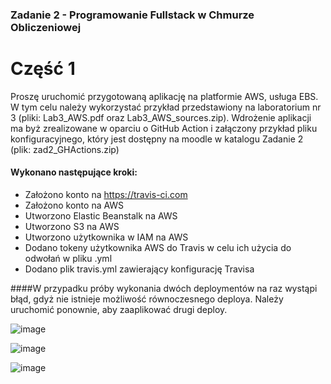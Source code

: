 ### Zadanie 2 - Programowanie Fullstack w Chmurze Obliczeniowej

# Część 1

Proszę uruchomić przygotowaną aplikację na platformie AWS, usługa EBS. W tym celu należy
wykorzystać przykład przedstawiony na laboratorium nr 3 (pliki: Lab3_AWS.pdf oraz
Lab3_AWS_sources.zip).
Wdrożenie aplikacji ma byż zrealizowane w oparciu o GitHub Action i załączony przykład pliku
konfiguracyjnego, który jest dostępny na moodle w katalogu Zadanie 2 (plik: zad2_GHActions.zip)

#### Wykonano następujące kroki:
- Założono konto na https://travis-ci.com
- Założono konto na AWS
- Utworzono Elastic Beanstalk na AWS
- Utworzono S3 na AWS
- Utworzono użytkownika w IAM na AWS
- Dodano tokeny użytkownika AWS do Travis w celu ich użycia do odwołań w pliku .yml
- Dodano plik travis.yml zawierający konfigurację Travisa

####W przypadku próby wykonania dwóch deploymentów na raz wystąpi błąd, gdyż nie istnieje możliwość równoczesnego deploya. Należy uruchomić ponownie, aby zaaplikować drugi deploy.

![image](https://user-images.githubusercontent.com/62160228/172723327-de31401c-2f60-40da-bf9f-db5f7d44958d.png)

![image](https://user-images.githubusercontent.com/62160228/172723948-a1364611-5174-4ced-aa3c-1f5dd93c06cf.png)

![image](https://user-images.githubusercontent.com/62160228/172732991-472d56eb-d5bc-4ad8-9241-76a8072d03b8.png)




